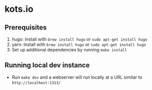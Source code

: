 # kots.io

## Prerequisites
1. hugo: Install with `brew install hugo` or `sudo apt-get install hugo`
1. yarn: Install with `brew install hugo` or `sudo apt-get install hugo`
2. Set up additional dependencies by running `make install`

## Running local dev instance
* Run `make dev` and a webserver will run locally at a URL similar to `http://localhost:1313/`





